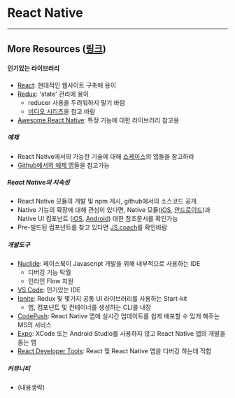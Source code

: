 React Native
============

---

More Resources ([링크](https://facebook.github.io/react-native/docs/more-resources.html))
------------------------------------------------------------------------

#### 인기있는 라이브러리

- [React](https://facebook.github.io/react/): 현대적인 웹사이트 구축에 용이
- [Redux](http://redux.js.org/): 'state' 관리에 용이
  - reducer 사용을 두려워하지 말기 바람
  - [비디오 시리즈](https://egghead.io/courses/getting-started-with-redux)을 참고 바람
- [Awesome React Native](http://www.awesome-react-native.com/): 특정 기능에 대한 라이브러리 참고용   

##### 예제
- React Native에서의 가능한 기술에 대해 [쇼케이스](https://facebook.github.io/react-native/showcase.html)의 앱들을 참고하라
- [Github에서의 예제 앱](https://github.com/ReactNativeNews/React-Native-Apps)들을 참고가능

##### React Native의 지속성
- React Native 모듈의 개발 및 npm 게시, github에서의 소스코드 공개
- Native 기능의 확장에 대해 관심이 있다면, Native 모듈([iOS](https://facebook.github.io/react-native/docs/native-modules-ios.html), [안드로이드](https://facebook.github.io/react-native/docs/native-modules-android.html))과 Native UI 컴포넌트 ([iOS](https://facebook.github.io/react-native/docs/native-components-ios.html), [Android](https://facebook.github.io/react-native/docs/native-components-android.html)) 대한 참조문서를 확인가능
- Pre-빌드된 컴포넌트를 찾고 있다면 [JS.coach](https://js.coach/react-native)를 확인바람

##### 개발도구
- [Nuclide](https://nuclide.io/): 페이스북이 Javascript 개발을 위해 내부적으로 사용하는 IDE
  - 디버깅 기능 탁월
  - 인라인 Flow 지원
- [VS Code](https://code.visualstudio.com/): 인기있는 IDE
- [Ignite](https://github.com/infinitered/ignite): Redux 및 몇가지 공통 UI 라이브러리를 사용하는 Start-kit
  - 앱, 컴포넌트 및 컨테이너를 생성하는 CLI를 내장
- [CodePush](https://microsoft.github.io/code-push/): React Native 앱에 실시간 업데이트를 쉽게 배포할 수 있게 해주는 MS의 서비스
- [Expo](https://docs.expo.io/):  XCode 또는 Android Studio를 사용하지 않고 React Native 앱의 개발을 돕는 앱
- [React Developer Tools](https://facebook.github.io/react-native/docs/debugging.html#react-developer-tools): React 및 React Native 앱을 디버깅 하는데 적합  

##### 커뮤니티
- (내용생략)
